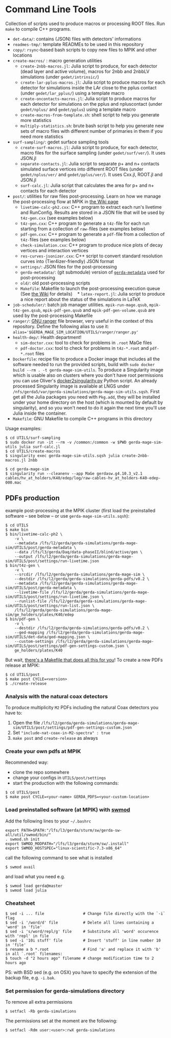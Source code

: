 # Command Line Tools
Collection of scripts used to produce macros or processing ROOT files. Run `make` to compile C++ programs.

* `det-data/`: contains (JSON) files with detectors' informations
* `readmes-tmp/`: template READMEs to be used in this repository
* `copy/`: `rsync`-based bash scripts to copy new files to MPIK and other locations
* `create-macros/` : macro generation utilities
    * `create-2nbb-macros.jl`: Julia script to produce, for each detector (dead layer and active volume), macros for 2nbb and 2nbbLV simulations (under `gedet/intrinsic/`)
    * `create-lar-pplus-macros.jl`: Julia script to produce macros for each detector for simulations inside the LAr close to the pplus contact (under `gedet/lar_pplus/`) using a template macro
    * `create-oncontacts-macros.jl`: Julia script to produce macros for each detector for simulations on the pplus and npluscontact (under `gedet/nplus/` and `gedet/pplus`) using a template macro
    * `create-macros-from-template.sh`: shell script to help you generate more statistics
    * `multiply-statistics.sh`: brute bash script to help you generate new sets of macro files with different number of primaries in them if you need more statistics
* `surf-sampling/`: gedet surface sampling tools
    * `create-surf-macros.jl`: Julia script to produce, for each detector, macro files for the surface sampling (under `gedet/surf/ver/`). It uses JSON.jl
    * `separate-contacts.jl`: Julia script to separate p+ and n+ contacts simulated surface vertices into different ROOT files (under `gedet/nplus/ver/` and `gedet/pplus/ver/`). It uses Cxx.jl, ROOT.jl and JSON.jl
    * `surf-calc.jl`: Julia script that calculates the area for p+ and n+ contacts for each detector
*  `post/`: utilities for raw files post-processing. Learn on how we manage the post-processing flow at MPIK in [the Wiki page](https://github.com/mppmu/gerda-snippets/wiki/PDFs-for-GERDA's-PhaseII-background-modelling)
    * `livetime-calc-ph2.cxx`: C++ program to extract each run's livetime and RunConfig. Results are stored in a JSON file that will be used by `t4z-gen.cxx` (see examples below)
    * `t4z-gen.cxx`: C++ program to generate a `t4z-`file for each run starting from a collection of `raw-`files (see examples below)
    * `pdf-gen.cxx`: C++ program to generate a `pdf-`file from a collection of `t4z-`files (see examples below)
    * `check-simulation.cxx`: C++ program to produce nice plots of decay vertices and interaction vertices
    * `res-curves-jsonizer.cxx`: C++ script to convert standard resolution curves into (Tier4izer-friendly) JSON format
    * `settings/`: JSON files for the post-processing
    * `gerda-metadata/`: (git submodule) version of [`gerda-metadata`](https://github.com/mppmu/gerda-metadata) used for post-processing
    * `old/`: old post-processing scripts
    * `Makefile`: Makefile to launch the post-processing execution queue (See [the Wiki](https://github.com/mppmu/gerda-snippets/wiki/PDFs-for-GERDA's-PhaseII-background-modelling#post-processing-at-mpik-with-gnu-make) for details)
    * `latex-report.jl`: Julia script to produce a nice report about the status of the simulations in LaTeX
* `job-scheduler/`: batch job manager utilities. `mpik-run-mage.qsub`, `mpik-t4z-gen.qsub`, `mpik-pdf-gen.qsub` and `mpik-pdf-gen-volume.qsub` are used by the post-processing Makefile
* `ranger/`: [GNU ranger](https://ranger.github.io) file browser, very useful in the context of this repository. Define the following alias to use it: `alias='$GERDA_MAGE_SIM_LOCATION/UTILS/ranger/ranger.py'`
* `health-dep/`: Health department!
    * `sim-doctor.cxx`: tool to check for problems in `.root` MaGe files
    * `pdf-doctor.cxx`: tool to check for problems in `t4z-*.root` and `pdf-*.root` files
* `Dockerfile`: recipe file to produce a Docker image that includes all the software needed to run the provided scripts, build with `sudo docker build --rm . -t gerda-mage-sim-utils`. To produce a Singularity image which is usable also on clusters where you don't have root permissions you can use Oliver's [docker2singularity.py](https://github.com/oschulz/singularity-utils) Python script. An already processed Singularity image is available at LNGS under `/nfs/gerda5/var/gerda-simulations/gerda-mage-sim-utils.sqsh`. First get all the Julia packages you need with `Pkg.add`, they will be installed under your home directory on the host (which is mounted by default by singularity), and so you won't need to do it again the next time you'll use Julia inside the container.
* `Makefile`: GNU Makefile to compile C++ programs in this directory

Usage examples:
```shell
$ cd UTILS/surf-sampling
$ sudo docker run -it --rm -v /common:/common -w $PWD gerda-mage-sim-utils julia surf-calc.jl
$ cd UTILS/create-macros
$ singularity exec gerda-mage-sim-utils.sqsh julia create-2nbb-macros.jl 2nbb
```
```shell
$ cd gerda-mage-sim
$ singularity run --cleanenv --app MaGe gerdasw.g4.10.3_v2.1 cables/hv_at_holders/K40/edep/log/raw-cables-hv_at_holders-K40-edep-000.mac
```

## PDFs production
example post-processing at the MPIK cluster (first load the preinstalled software – see below – or use `gerda-mage-sim-utils.sqsh`):
```
$ cd UTILS
$ make bin
$ bin/livetime-calc-ph2 \
    -v \
    --metadata /lfs/l2/gerda/gerda-simulations/gerda-mage-sim/UTILS/post/gerda-metadata \
    --data /lfs/l3/gerda/Daq/data-phaseII/blind/active/gen \
    --output /lfs/l2/gerda/gerda-simulations/gerda-mage-sim/UTILS/post/settings/run-livetime.json
$ bin/t4z-gen \
    -v \
    --srcdir /lfs/l2/gerda/gerda-simulations/gerda-mage-sim \
    --destdir /lfs/l2/gerda/gerda-simulations/gerda-pdfs/v0.2 \
    --metadata /lfs/l2/gerda/gerda-simulations/gerda-mage-sim/UTILS/post/gerda-metadata \
    --livetime-file /lfs/l2/gerda/gerda-simulations/gerda-mage-sim/UTILS/post/settings/run-livetime.json \
    --runlist-file /lfs/l2/gerda/gerda-simulations/gerda-mage-sim/UTILS/post/settings/run-list.json \
    /lfs/l2/gerda/gerda-simulations/gerda-mage-sim/ge_holders/plates/K40/edep
$ bin/pdf-gen \
    -v \
    --destdir /lfs/l2/gerda/gerda-simulations/gerda-pdfs/v0.2 \
    --ged-mapping /lfs/l2/gerda/gerda-simulations/gerda-mage-sim/UTILS/det-data/ged-mapping.json \
    --custom-settings /lfs/l2/gerda/gerda-simulations/gerda-mage-sim/UTILS/post/settings/pdf-gen-settings-custom.json \
    ge_holders/plates/K40
```
But wait, [there's a Makefile that does all this for you](https://github.com/mppmu/gerda-snippets/wiki/PDFs-for-GERDA's-PhaseII-background-modelling#post-processing-at-mpik-with-gnu-make)! To create a new PDFs release at MPIK:
```shell
$ cd UTILS/post
$ make post CYCLE=<version>
$ ./create-release
```

### Analysis with the natural coax detectors
To produce multiplicity `M2` PDFs including the natural Coax detectors you have to:
1. Open the file `/lfs/l2/gerda/gerda-simulations/gerda-mage-sim/UTILS/post/settings/pdf-gen-settings-custom.json`
2. Set `"include-nat-coax-in-M2-spectra" : true`
2. `make post` and `create-release` as always

### Create your own pdfs at MPIK
Recommended way:
* clone the repo somewhere
* change your configs in `UTILS/post/settings`
* start the production with the following commands:
```shell
$ cd UTILS/post
$ make post CYCLE=<your-name> GERDA_PDFS=<your-custom-location>
```

### Load preinstalled software (at MPIK) with [swmod](https://github.com/oschulz/swmod)
Add the following lines to your `~/.bashrc`
```shell
export PATH=$PATH:"/lfs/l3/gerda/sturm/sw/gerda-sw-all/util/swmod/bin/"
. swmod.sh init
export SWMOD_MODPATH="/lfs/l3/gerda/sturm/sw/.install"
export SWMOD_HOSTSPEC="linux-scientific-7.3-x86_64"
```
call the following command to see what is installed
```shell
$ swmod avail
```
and load what you need e.g.
```shell
$ swmod load gerda@master
$ swmod load julia
```

### Cheatsheet
```shell
$ sed -i ... file                 # Change file directly with the `-i` flag
$ sed -i '/word/d' file           # Delete all lines containing a 'word' in 'file'
$ sed -i 's/word/repl/g' file     # Substitute all 'word' occurence with 'repl' in file
$ sed -i '10i stuff' file         # Insert 'stuff' in line number 10 in 'file'
$ rename a b *.root               # Find 'a' and replace it with 'b' in all `.root` filenames:
$ touch -d "2 hours ago" filename # change modification time to 2 hours ago
```
PS: with BSD sed (e.g. on OSX) you have to specify the extension of the backup file, e.g. `-i.bak`.

### Set permission for gerda-simulations directory
To remove all extra permissions
```shell
$ setfacl -Rb gerda-simulations
```
The permissions set at the moment are the following:
```shell
$ setfacl -Rdm user:<user>:rwX gerda-simulations
```
